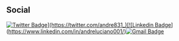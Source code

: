 ## Social
 
[![Twitter Badge](https://img.shields.io/badge/-Twitter-0099ff?style=for-the-badge&logo=twitter&logoColor=white&link=https://twitter.com/andre831_)](https://twitter.com/andre831_)[![Linkedin Badge](https://img.shields.io/badge/-LinkedIn-000066?style=for-the-badge&logo=Linkedin&logoColor=white&link=https://www.linkedin.com/in/andr%C3%A9-luciano-8118331a3/)](https://www.linkedin.com/in/andreluciano001/)[![Gmail Badge](https://img.shields.io/badge/-Gmail-red?style=for-the-badge&logo=Gmail&logoColor=white&link)](mailto:andrelucianodossantosjunior@gmail.com)

